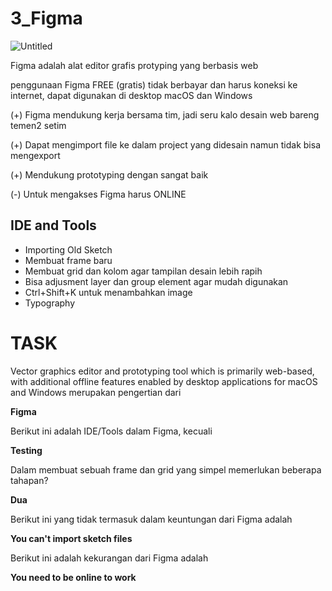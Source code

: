 # 3_Figma

![Untitled](https://s3-us-west-2.amazonaws.com/secure.notion-static.com/d3234bd7-1bf2-4cc4-87c7-c8934dddc275/Untitled.png)

Figma adalah alat editor grafis protyping yang berbasis web

penggunaan Figma FREE (gratis) tidak berbayar dan harus koneksi ke internet, dapat digunakan di desktop macOS dan Windows

(+) Figma mendukung kerja bersama tim, jadi seru kalo desain web bareng temen2 setim

(+) Dapat mengimport file ke dalam project yang didesain namun tidak bisa mengexport

(+) Mendukung prototyping dengan sangat baik

(-) Untuk mengakses Figma harus ONLINE

## IDE and Tools

- Importing Old Sketch
- Membuat frame baru
- Membuat grid dan kolom agar tampilan desain lebih rapih
- Bisa adjusment layer dan group element agar mudah digunakan
- Ctrl+Shift+K untuk menambahkan image
- Typography

# TASK

Vector graphics editor and prototyping tool which is primarily web-based, with additional offline features enabled by desktop applications for macOS and Windows merupakan pengertian dari

**Figma**

Berikut ini adalah IDE/Tools dalam Figma, kecuali

**Testing**

Dalam membuat sebuah frame dan grid yang simpel memerlukan beberapa tahapan?

**Dua**

Berikut ini yang tidak termasuk dalam keuntungan dari Figma adalah

**You can't import sketch files**

Berikut ini adalah kekurangan dari Figma adalah

**You need to be online to work**